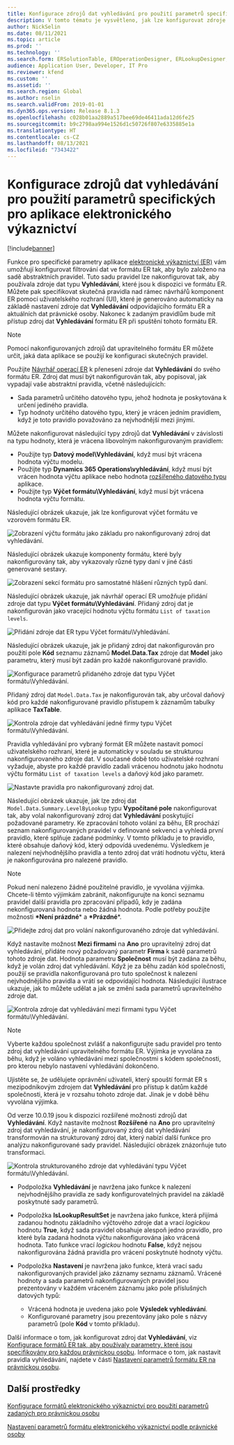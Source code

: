 ```yaml
---
title: Konfigurace zdrojů dat vyhledávání pro použití parametrů specifických pro aplikace elektronického výkaznictví
description: V tomto tématu je vysvětleno, jak lze konfigurovat zdroje dat vyhledávání ve formátech elektronického vykazování (ER) pro použití parametrů specifických pro aplikaci ER.
author: NickSelin
ms.date: 08/11/2021
ms.topic: article
ms.prod: ''
ms.technology: ''
ms.search.form: ERSolutionTable, EROperationDesigner, ERLookupDesigner, ERComponentLookupStructureEditing
audience: Application User, Developer, IT Pro
ms.reviewer: kfend
ms.custom: ''
ms.assetid: ''
ms.search.region: Global
ms.author: nselin
ms.search.validFrom: 2019-01-01
ms.dyn365.ops.version: Release 8.1.3
ms.openlocfilehash: c028b01aa2889a517bee69de46411ada12d6fe25
ms.sourcegitcommit: b9c2798aa994e1526d1c50726f807e6335885e1a
ms.translationtype: HT
ms.contentlocale: cs-CZ
ms.lasthandoff: 08/13/2021
ms.locfileid: "7343422"
---
```

# <a name="configure-lookup-data-sources-to-use-er-application-specific-parameters"></a>Konfigurace zdrojů dat vyhledávání pro použití parametrů specifických pro aplikace elektronického výkaznictví 

[!include[banner](../includes/banner.md)]

Funkce pro specifické parametry aplikace [elektronické výkaznictví (ER)](general-electronic-reporting.md) vám umožňují konfigurovat filtrování dat ve formátu ER tak, aby bylo založeno na sadě abstraktních pravidel. Tuto sadu pravidel lze nakonfigurovat tak, aby používala zdroje dat typu **Vyhledávání**, které jsou k dispozici ve formátu ER. Můžete pak specifikovat skutečná pravidla nad rámec návrhářů komponent ER pomocí uživatelského rozhraní (UI), které je generováno automaticky na základě nastavení zdroje dat **Vyhledávání** odpovídajícího formátu ER a aktuálních dat právnické osoby. Nakonec k zadaným pravidlům bude mít přístup zdroj dat **Vyhledávání** formátu ER při spuštění tohoto formátu ER.

> [!NOTE]
> Pomocí nakonfigurovaných zdrojů dat upravitelného formátu ER můžete určit, jaká data aplikace se použijí ke konfiguraci skutečných pravidel.

Použijte [Návrhář operací ER](general-electronic-reporting.md#building-a-format-that-uses-a-data-model-as-a-base) k přenesení zdroje dat **Vyhledávání** do svého formátu ER. Zdroj dat musí být nakonfigurován tak, aby popisoval, jak vypadají vaše abstraktní pravidla, včetně následujících:

   - Sada parametrů určitého datového typu, jehož hodnota je poskytována k určení jediného pravidla.
   - Typ hodnoty určitého datového typu, který je vrácen jedním pravidlem, když je toto pravidlo považováno za nejvhodnější mezi jinými.

Můžete nakonfigurovat následující typy zdrojů dat **Vyhledávání** v závislosti na typu hodnoty, která je vrácena libovolným nakonfigurovaným pravidlem:

   - Použijte typ **Datový model\Vyhledávání**, když musí být vrácena hodnota výčtu modelu.
   - Použijte typ **Dynamics 365 Operations\vyhledávání**, když musí být vrácen hodnota výčtu aplikace nebo hodnota [rozšířeného datového typu](../extensibility/extensible-edts.md) aplikace.
   - Použijte typ **Výčet formátu\Vyhledávání**, když musí být vrácena hodnota výčtu formátu.

Následující obrázek ukazuje, jak lze konfigurovat výčet formátu ve vzorovém formátu ER.

   ![Zobrazení výčtu formátu jako základu pro nakonfigurovaný zdroj dat vyhledávání.](./media/er-lookup-data-sources-img1.gif)

Následující obrázek ukazuje komponenty formátu, které byly nakonfigurovány tak, aby vykazovaly různé typy daní v jiné části generované sestavy.

   ![Zobrazení sekcí formátu pro samostatné hlášení různých typů daní.](./media/er-lookup-data-sources-img2.png)

Následující obrázek ukazuje, jak návrhář operací ER umožňuje přidání zdroje dat typu **Výčet formátu\Vyhledávání**.  Přidaný zdroj dat je nakonfigurován jako vracející hodnotu výčtu formátu `List of taxation levels`.

   ![Přidání zdroje dat ER typu Výčet formátu\Vyhledávání.](./media/er-lookup-data-sources-img3.gif)

Následující obrázek ukazuje, jak je přidaný zdroj dat nakonfigurován pro použití pole **Kód** seznamu záznamů **Model.Data.Tax** zdroje dat **Model** jako parametru, který musí být zadán pro každé nakonfigurované pravidlo.

![Konfigurace parametrů přidaného zdroje dat typu Výčet formátu\Vyhledávání.](./media/er-lookup-data-sources-img4.gif)

Přidaný zdroj dat `Model.Data.Tax` je nakonfigurován tak, aby určoval daňový kód pro každé nakonfigurované pravidlo přístupem k záznamům tabulky aplikace **TaxTable**.

   ![Kontrola zdroje dat vyhledávání jedné firmy typu Výčet formátu\Vyhledávání.](./media/er-lookup-data-sources-img5.gif)

Pravidla vyhledávání pro vybraný formát ER můžete nastavit pomocí uživatelského rozhraní, které je automaticky v souladu se strukturou nakonfigurovaného zdroje dat. V současné době toto uživatelské rozhraní vyžaduje, abyste pro každé pravidlo zadali vrácenou hodnotu jako hodnotu výčtu formátu `List of taxation levels` a daňový kód jako parametr.

   ![Nastavte pravidla pro nakonfigurovaný zdroj dat.](./media/er-lookup-data-sources-img6.gif)

Následující obrázek ukazuje, jak lze zdroj dat `Model.Data.Summary.LevelByLookup` typu **Vypočítané pole** nakonfigurovat tak, aby volal nakonfigurovaný zdroj dat **Vyhledávání** poskytující požadované parametry. Ke zpracování tohoto volání za běhu, ER prochází seznam nakonfigurovaných pravidel v definované sekvenci a vyhledá první pravidlo, které splňuje zadané podmínky. V tomto příkladu je to pravidlo, které obsahuje daňový kód, který odpovídá uvedenému. Výsledkem je nalezení nejvhodnějšího pravidla a tento zdroj dat vrátí hodnotu výčtu, která je nakonfigurována pro nalezené pravidlo.

> [!NOTE]
> Pokud není nalezeno žádné použitelné pravidlo, je vyvolána výjimka. Chcete-li těmto výjimkám zabránit, nakonfigurujte na konci seznamu pravidel další pravidla pro zpracování případů, kdy je zadána nekonfigurovaná hodnota nebo žádná hodnota. Podle potřeby použijte možnosti **\*Není prázdné**\* a **\*Prázdné**\*.  
>
> ![Přidejte zdroj dat pro volání nakonfigurovaného zdroje dat vyhledávání.](./media/er-lookup-data-sources-img7.png)

Když nastavíte možnost **Mezi firmami** na **Ano** pro upravitelný zdroj dat vyhledávání, přidáte nový požadovaný parametr **Firma** k sadě parametrů tohoto zdroje dat. Hodnota parametru **Společnost** musí být zadána za běhu, když je volán zdroj dat vyhledávání. Když je za běhu zadán kód společnosti, použijí se pravidla nakonfigurovaná pro tuto společnost k nalezení nejvhodnějšího pravidla a vrátí se odpovídající hodnota. Následující ilustrace ukazuje, jak to můžete udělat a jak se změní sada parametrů upravitelného zdroje dat.

   ![Kontrola zdroje dat vyhledávání mezi firmami typu Výčet formátu\Vyhledávání.](./media/er-lookup-data-sources-img8.gif)

> [!NOTE]
> Vyberte každou společnost zvlášť a nakonfigurujte sadu pravidel pro tento zdroj dat vyhledávání upravitelného formátu ER. Výjimka je vyvolána za běhu, když je voláno vyhledávání mezi společnostmi s kódem společnosti, pro kterou nebylo nastavení vyhledávání dokončeno.
>
> Ujistěte se, že udělujete oprávnění uživateli, který spouští formát ER s mezipodnikovým zdrojem dat **Vyhledávání** pro přístup k datům každé společnosti, která je v rozsahu tohoto zdroje dat. Jinak je v době běhu vyvolána výjimka.

Od verze 10.0.19 jsou k dispozici rozšířené možnosti zdrojů dat **Vyhledávání**. Když nastavíte možnost **Rozšířené** na **Ano** pro upravitelný zdroj dat vyhledávání, je nakonfigurovaný zdroj dat vyhledávání transformován na strukturovaný zdroj dat, který nabízí další funkce pro analýzu nakonfigurované sady pravidel. Následující obrázek znázorňuje tuto transformaci.

   ![Kontrola strukturovaného zdroje dat vyhledávání typu Výčet formátu\Vyhledávání.](./media/er-lookup-data-sources-img9.gif)

- Podpoložka **Vyhledávání** je navržena jako funkce k nalezení nejvhodnějšího pravidla ze sady konfigurovatelných pravidel na základě poskytnuté sady parametrů.
- Podpoložka **IsLookupResultSet** je navržena jako funkce, která přijímá zadanou hodnotu základního výčtového zdroje dat a vrací *logickou* hodnotu **True**, když sada pravidel obsahuje alespoň jedno pravidlo, pro které byla zadaná hodnota výčtu nakonfigurována jako vrácená hodnota. Tato funkce vrací *logickou* hodnotu **False**, když nejsou nakonfigurována žádná pravidla pro vrácení poskytnuté hodnoty výčtu.
- Podpoložka **Nastavení** je navržena jako funkce, která vrací sadu nakonfigurovaných pravidel jako záznamy seznamu záznamů. Vrácené hodnoty a sada parametrů nakonfigurovaných pravidel jsou prezentovány v každém vráceném záznamu jako pole příslušných datových typů:

    - Vrácená hodnota je uvedena jako pole **Výsledek vyhledávání**.
    - Konfigurované parametry jsou prezentovány jako pole s názvy parametrů (pole **Kód** v tomto příkladu).

Další informace o tom, jak konfigurovat zdroj dat **Vyhledávání**, viz [Konfigurace formátů ER tak, aby používaly parametry, které jsou specifikovány pro každou právnickou osobu](er-app-specific-parameters-configure-format.md). Informace o tom, jak nastavit pravidla vyhledávání, najdete v části [Nastavení parametrů formátu ER na právnickou osobu](er-app-specific-parameters-set-up.md).

## <a name="additional-resources"></a>Další prostředky

[Konfigurace formátů elektronického výkaznictví pro použití parametrů zadaných pro právnickou osobu](er-app-specific-parameters-configure-format.md)

[Nastavení parametrů formátu elektronického výkaznictví podle právnické osoby](er-app-specific-parameters-set-up.md)
